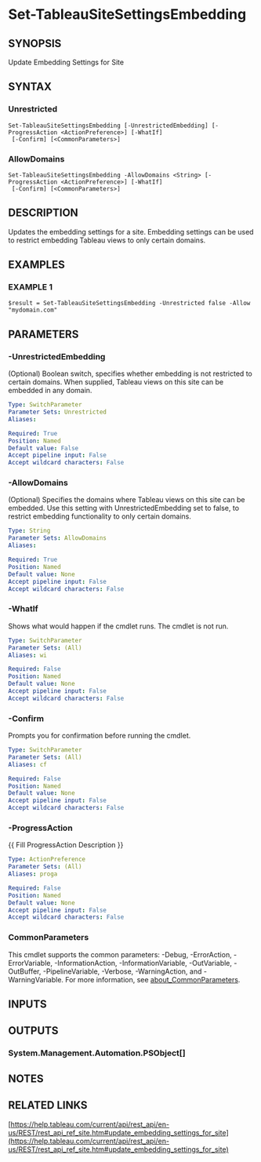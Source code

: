 # Set-TableauSiteSettingsEmbedding

## SYNOPSIS
Update Embedding Settings for Site

## SYNTAX

### Unrestricted
```
Set-TableauSiteSettingsEmbedding [-UnrestrictedEmbedding] [-ProgressAction <ActionPreference>] [-WhatIf]
 [-Confirm] [<CommonParameters>]
```

### AllowDomains
```
Set-TableauSiteSettingsEmbedding -AllowDomains <String> [-ProgressAction <ActionPreference>] [-WhatIf]
 [-Confirm] [<CommonParameters>]
```

## DESCRIPTION
Updates the embedding settings for a site.
Embedding settings can be used to restrict embedding Tableau views to only certain domains.

## EXAMPLES

### EXAMPLE 1
```
$result = Set-TableauSiteSettingsEmbedding -Unrestricted false -Allow "mydomain.com"
```

## PARAMETERS

### -UnrestrictedEmbedding
(Optional) Boolean switch, specifies whether embedding is not restricted to certain domains.
When supplied, Tableau views on this site can be embedded in any domain.

```yaml
Type: SwitchParameter
Parameter Sets: Unrestricted
Aliases:

Required: True
Position: Named
Default value: False
Accept pipeline input: False
Accept wildcard characters: False
```

### -AllowDomains
(Optional) Specifies the domains where Tableau views on this site can be embedded.
Use this setting with UnrestrictedEmbedding set to false, to restrict embedding functionality to only certain domains.

```yaml
Type: String
Parameter Sets: AllowDomains
Aliases:

Required: True
Position: Named
Default value: None
Accept pipeline input: False
Accept wildcard characters: False
```

### -WhatIf
Shows what would happen if the cmdlet runs.
The cmdlet is not run.

```yaml
Type: SwitchParameter
Parameter Sets: (All)
Aliases: wi

Required: False
Position: Named
Default value: None
Accept pipeline input: False
Accept wildcard characters: False
```

### -Confirm
Prompts you for confirmation before running the cmdlet.

```yaml
Type: SwitchParameter
Parameter Sets: (All)
Aliases: cf

Required: False
Position: Named
Default value: None
Accept pipeline input: False
Accept wildcard characters: False
```

### -ProgressAction
{{ Fill ProgressAction Description }}

```yaml
Type: ActionPreference
Parameter Sets: (All)
Aliases: proga

Required: False
Position: Named
Default value: None
Accept pipeline input: False
Accept wildcard characters: False
```

### CommonParameters
This cmdlet supports the common parameters: -Debug, -ErrorAction, -ErrorVariable, -InformationAction, -InformationVariable, -OutVariable, -OutBuffer, -PipelineVariable, -Verbose, -WarningAction, and -WarningVariable. For more information, see [about_CommonParameters](http://go.microsoft.com/fwlink/?LinkID=113216).

## INPUTS

## OUTPUTS

### System.Management.Automation.PSObject[]
## NOTES

## RELATED LINKS

[https://help.tableau.com/current/api/rest_api/en-us/REST/rest_api_ref_site.htm#update_embedding_settings_for_site](https://help.tableau.com/current/api/rest_api/en-us/REST/rest_api_ref_site.htm#update_embedding_settings_for_site)

